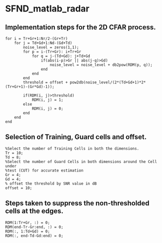 # SFND_matlab_radar

## Implementation steps for the 2D CFAR process.
```
for i = Tr+Gr+1:Nr/2-(Gr+Tr)
    for j = Td+Gd+1:Nd-(Gd+Td)
        noise_level = zeros(1,1);
        for p = i-(Tr+Gr): i+Tr+Gr
            for q = j-(Td+Gd): j+Td+Gd
                if(abs(i-p)>Gr || abs(j-q)>Gd)
                    noise_level = noise_level + db2pow(RDM(p, q));
                end
            end
        end
        threshold = offset + pow2db(noise_level/(2*(Td+Gd+1)*2*(Tr+Gr+1)-(Gr*Gd)-1));
        
        if(RDM(i, j)>threshold)
            RDM(i, j) = 1;
        else
            RDM(i, j) = 0;
        end
    end
end
```

## Selection of Training, Guard cells and offset. 
```
%Select the number of Training Cells in both the dimensions.
Tr = 10;
Td = 8;
%Select the number of Guard Cells in both dimensions around the Cell under 
%test (CUT) for accurate estimation
Gr = 4;
Gd = 4;
% offset the threshold by SNR value in dB
offset = 10;
```

## Steps taken to suppress the non-thresholded cells at the edges.
```
RDM(1:Tr+Gr, :) = 0;
RDM(end-Tr-Gr:end, :) = 0;
RDM(:, 1:Td+Gd) = 0;
RDM(:, end-Td-Gd:end) = 0;
```
